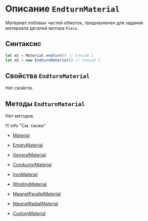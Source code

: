 # Описание `EndturnMaterial`
Материал лобовых частей обмоток, предназначен для задания материала деталей мотора `Piece`.

## Синтаксис
```javascript
let m1 = Material.endturn() // Способ 1
let m2 = new EndturnMaterial() // Способ 2
```

## Свойства `EndturnMaterial`

Нет свойств.

## Методы `EndturnMaterial`

Нет методов.

!!! info "См. также"
- [Material](./../../../globalObjects/Material/index.md)

- [EmptyMaterial](./../EmptyMaterial/index.md)

- [GeneralMaterial](./../GeneralMaterial/index.md)

- [ConductorMaterial](./../ConductorMaterial/index.md)

- [IronMaterial](./../IronMaterial/index.md)

- [WindingMaterial](./../WindingMaterial/index.md)

- [MagnetParallelMaterial](./../MagnetParallelMaterial/index.md)

- [MagnetRadialMaterial](./../MagnetRadialMaterial/index.md)

- [CustomMaterial](./../CustomMaterial/index.md)
